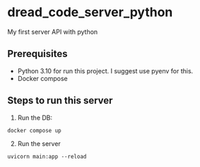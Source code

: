 # dread_code_server_python

My first server API with python

## Prerequisites

* Python 3.10 for run this project. I suggest use pyenv for this.
* Docker compose

## Steps to run this server

1. Run the DB:
 ```
 docker compose up
 ```
 
 2. Run the server
 ```
 uvicorn main:app --reload
 ```
